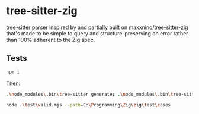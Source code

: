 # tree-sitter-zig

[tree-sitter](https://github.com/tree-sitter/tree-sitter) parser inspired by and partially built on [maxxnino/tree-sitter-zig](https://github.com/maxxnino/tree-sitter-zig) that's made to be simple to query and structure-preserving on error rather than 100% adherent to the Zig spec.

## Tests

```bash
npm i
```

Then:
```bash
.\node_modules\.bin\tree-sitter generate; .\node_modules\.bin\tree-sitter parse .\test\samples\hello.zig
```

```bash
node .\test\valid.mjs --path=C:\Programming\Zig\zig\test\cases
```
